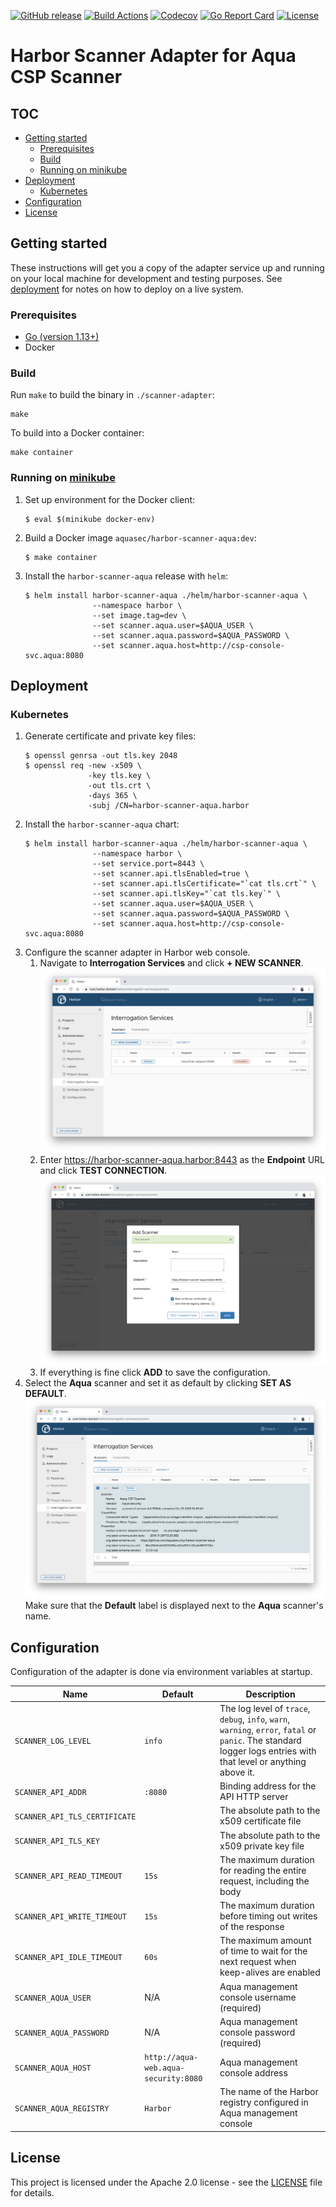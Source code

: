 [![GitHub release][release-img]][release]
[![Build Actions][build-action-img]][build-action]
[![Codecov][codecov-img]][codecov]
[![Go Report Card][report-card-img]][report-card]
[![License][license-img]][license]

# Harbor Scanner Adapter for Aqua CSP Scanner

## TOC

- [Getting started](#getting-started)
  - [Prerequisites](#prerequisites)
  - [Build](#build)
  - [Running on minikube](#running-on-minikube)
- [Deployment](#deployment)
  - [Kubernetes](#kubernetes)
- [Configuration](#configuration)
- [License](#license)

## Getting started

These instructions will get you a copy of the adapter service up and running on your local
machine for development and testing purposes. See [deployment](#deployment) for notes on
how to deploy on a live system.

### Prerequisites

* [Go (version 1.13+)](https://golang.org/doc/devel/release.html#go1.13)
* Docker

### Build

Run `make` to build the binary in `./scanner-adapter`:

```
make
```

To build into a Docker container:

```
make container
```

### Running on [minikube][minikube-url]

1. Set up environment for the Docker client:
   ```
   $ eval $(minikube docker-env)
   ```
2. Build a Docker image `aquasec/harbor-scanner-aqua:dev`:
   ```
   $ make container
   ```
3. Install the `harbor-scanner-aqua` release with `helm`:
   ```
   $ helm install harbor-scanner-aqua ./helm/harbor-scanner-aqua \
                  --namespace harbor \
                  --set image.tag=dev \
                  --set scanner.aqua.user=$AQUA_USER \
                  --set scanner.aqua.password=$AQUA_PASSWORD \
                  --set scanner.aqua.host=http://csp-console-svc.aqua:8080
   ```

## Deployment

### Kubernetes

1. Generate certificate and private key files:
   ```
   $ openssl genrsa -out tls.key 2048
   $ openssl req -new -x509 \
                 -key tls.key \
                 -out tls.crt \
                 -days 365 \
                 -subj /CN=harbor-scanner-aqua.harbor
   ```
2. Install the `harbor-scanner-aqua` chart:
   ```
   $ helm install harbor-scanner-aqua ./helm/harbor-scanner-aqua \
                  --namespace harbor \
                  --set service.port=8443 \
                  --set scanner.api.tlsEnabled=true \
                  --set scanner.api.tlsCertificate="`cat tls.crt`" \
                  --set scanner.api.tlsKey="`cat tls.key`" \
                  --set scanner.aqua.user=$AQUA_USER \
                  --set scanner.aqua.password=$AQUA_PASSWORD \
                  --set scanner.aqua.host=http://csp-console-svc.aqua:8080
   ```
3. Configure the scanner adapter in Harbor web console.
   1. Navigate to **Interrogation Services** and click **+ NEW SCANNER**.
      ![Scanners config](docs/images/harbor_ui_scanners_config.png)
   2. Enter https://harbor-scanner-aqua.harbor:8443 as the **Endpoint** URL and click **TEST CONNECTION**.
      ![Add scanner](docs/images/harbor_ui_add_scanner.png)
   3. If everything is fine click **ADD** to save the configuration.
4. Select the **Aqua** scanner and set it as default by clicking **SET AS DEFAULT**.
   ![Set default scanner](docs/images/harbor_ui_default_scanner.png)
   Make sure that the **Default** label is displayed next to the **Aqua** scanner's name.

## Configuration

Configuration of the adapter is done via environment variables at startup.

|              Name             |  Default |                                 Description                               |
|-------------------------------|----------|---------------------------------------------------------------------------|
| `SCANNER_LOG_LEVEL`           | `info`   | The log level of `trace`, `debug`, `info`, `warn`, `warning`, `error`, `fatal` or `panic`. The standard logger logs entries with that level or anything above it. |
| `SCANNER_API_ADDR`            | `:8080`  | Binding address for the API HTTP server                                   |
| `SCANNER_API_TLS_CERTIFICATE` |          | The absolute path to the x509 certificate file                            |
| `SCANNER_API_TLS_KEY`         |          | The absolute path to the x509 private key file                            |
| `SCANNER_API_READ_TIMEOUT`    | `15s`    | The maximum duration for reading the entire request, including the body   |
| `SCANNER_API_WRITE_TIMEOUT`   | `15s`    | The maximum duration before timing out writes of the response             |
| `SCANNER_API_IDLE_TIMEOUT`    | `60s`    | The maximum amount of time to wait for the next request when keep-alives are enabled |
| `SCANNER_AQUA_USER`           | N/A      | Aqua management console username (required)                               |
| `SCANNER_AQUA_PASSWORD`       | N/A      | Aqua management console password (required)                               |
| `SCANNER_AQUA_HOST`           | `http://aqua-web.aqua-security:8080` | Aqua management console address               |
| `SCANNER_AQUA_REGISTRY`       | `Harbor` | The name of the Harbor registry configured in Aqua management console     |

## License

This project is licensed under the Apache 2.0 license - see the [LICENSE](LICENSE) file for details.

[release-img]: https://img.shields.io/github/release/aquasecurity/harbor-scanner-aqua.svg
[release]: https://github.com/aquasecurity/harbor-scanner-aqua/releases
[build-action-img]: https://github.com/aquasecurity/harbor-scanner-aqua/workflows/build/badge.svg
[build-action]: https://github.com/aquasecurity/harbor-scanner-aqua/actions
[codecov-img]: https://codecov.io/gh/aquasecurity/harbor-scanner-aqua/branch/master/graph/badge.svg
[codecov]: https://codecov.io/gh/aquasecurity/harbor-scanner-aqua
[report-card-img]: https://goreportcard.com/badge/github.com/aquasecurity/harbor-scanner-aqua
[report-card]: https://goreportcard.com/report/github.com/aquasecurity/harbor-scanner-aqua
[license-img]: https://img.shields.io/github/license/aquasecurity/harbor-scanner-aqua.svg
[license]: https://github.com/aquasecurity/harbor-scanner-aqua/blob/master/LICENSE
[minikube-url]: https://github.com/kubernetes/minikube
